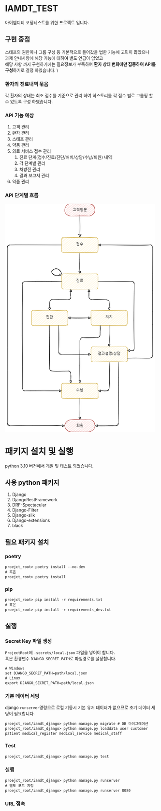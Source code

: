 # IAMDT_TEST
아이엠디티 코딩테스트를 위한 프로젝트 입니다.

## 구현 중점
스태프의 권한이나 그룹 구성 등 기본적으로 들어갔을 법한 기능에 고민이 많았으나 \
과제 안내사항에 해당 기능에 대하여 별도 언급이 없었고 \
해당 사항 까지 구현하기에는 필요정보가 부족하여 **환자 상태 변화에만 집중하여 API를 구성**하기로 결정 하였습니다. \

### 환자의 진료내역 묶음
각 환자의 상태는 최초 접수를 기준으로 관리 하여 히스토리를 각 접수 별로 그룹핑 할 수 있도록 구성 하였습니다.

### API 기능 예상
1. 고객 관리
2. 환자 관리
3. 스태프 관리
4. 약품 관리
5. 의료 서비스 접수 관리
   1. 진료 단계(접수/진료/진단/처치/상담/수납/퇴원) 내역
   2. 각 단계별 관리
   3. 처방전 관리
   4. 결과 보고서 관리
6. 약품 관리

### API 단계별 흐름
![flow](flow.png)


# 패키지 설치 및 실행
python 3.10 버전에서 개발 및 테스트 되었습니다.

## 사용 python 패키지
1. Django
2. DjangoRestFramework
3. DRF-Spectacular
4. Django-Filter
5. Django-silk
6. Django-extensions
7. black

## 필요 패키지 설치
### poetry
```shell
proejct_root> poetry install --no-dev
# 혹은
proejct_root> poetry install
```

### pip
```shell
proejct_root> pip install -r requirements.txt
# 혹은
proejct_root> pip install -r requirements_dev.txt
```

## 실행

### Secret Key 파일 생성
`ProjectRoot`에 `.secrets/local.json` 파일을 넣어야 합니다. \
혹은 환경변수 `DJANGO_SECRET_PATH`로 파일경로를 설정합니다.
```shell
# Windows
set DJANGO_SECRET_PATH=path/local.json
# Linux
export DJANGO_SECRET_PATH=path/local.json
```

### 기본 데이터 세팅 
django `runserver`명령으로 로컬 기동시 기본 유저 데이터가 없으므로 초기 데이터 세팅이 필요합니다.
```shell
proejct_root/iamdt_django> python manage.py migrate # DB 마이그레이션
proejct_root/iamdt_django> python manage.py loaddata user customer patient medical_register medical_service medical_staff
```

### Test
```shell
proejct_root/iamdt_django> python manage.py test
```

### 실행 
```shell
proejct_root/iamdt_django> python manage.py runserver
# 별도 포트 지정
proejct_root/iamdt_django> python manage.py runserver 8080
```

### URL 접속

